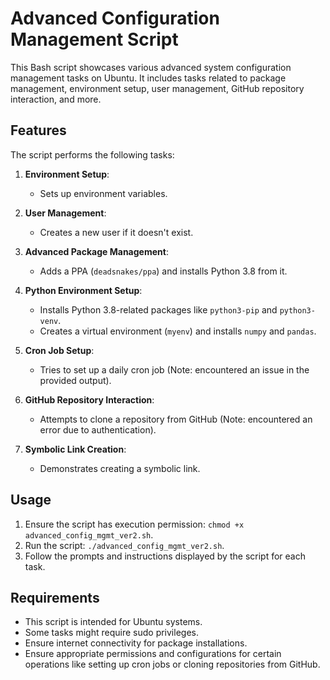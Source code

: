 # Advanced Configuration Management Script

This Bash script showcases various advanced system configuration management tasks on Ubuntu. It includes tasks related to package management, environment setup, user management, GitHub repository interaction, and more.

## Features

The script performs the following tasks:

1. **Environment Setup**:
   - Sets up environment variables.

2. **User Management**:
   - Creates a new user if it doesn't exist.

3. **Advanced Package Management**:
   - Adds a PPA (`deadsnakes/ppa`) and installs Python 3.8 from it.

4. **Python Environment Setup**:
   - Installs Python 3.8-related packages like `python3-pip` and `python3-venv`.
   - Creates a virtual environment (`myenv`) and installs `numpy` and `pandas`.

5. **Cron Job Setup**:
   - Tries to set up a daily cron job (Note: encountered an issue in the provided output).

6. **GitHub Repository Interaction**:
   - Attempts to clone a repository from GitHub (Note: encountered an error due to authentication).

7. **Symbolic Link Creation**:
   - Demonstrates creating a symbolic link.

## Usage

1. Ensure the script has execution permission: `chmod +x advanced_config_mgmt_ver2.sh`.
2. Run the script: `./advanced_config_mgmt_ver2.sh`.
3. Follow the prompts and instructions displayed by the script for each task.

## Requirements

- This script is intended for Ubuntu systems.
- Some tasks might require sudo privileges.
- Ensure internet connectivity for package installations.
- Ensure appropriate permissions and configurations for certain operations like setting up cron jobs or cloning repositories from GitHub.

